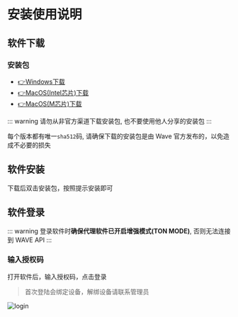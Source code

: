 # 安装使用说明

## 软件下载

### 安装包

- [👉Windows下载](https://github.com/3lang3/wave-desktop-release/releases/latest/download/wave-desktop-x64.exe)
- [👉MacOS(Intel芯片)下载](https://github.com/3lang3/wave-desktop-release/releases/latest/download/wave-desktop-x64.dmg)
- [👉MacOS(M芯片)下载](https://github.com/3lang3/wave-desktop-release/releases/latest/download/wave-desktop-arm64.dmg)

::: warning
请勿从非官方渠道下载安装包, 也不要使用他人分享的安装包
:::

每个版本都有唯一`sha512`码, 请确保下载的安装包是由 Wave 官方发布的，以免造成不必要的损失

## 软件安装

下载后双击安装包，按照提示安装即可

## 软件登录

::: warning
登录软件时**确保代理软件已开启增强模式(TON MODE)**, 否则无法连接到 WAVE API
:::

<!-- > 推荐的代理软件 https://www.clashforwindows.net/ -->

### 输入授权码

打开软件后，输入授权码，点击登录

> 首次登陆会绑定设备，解绑设备请联系管理员

![login](/ss/wave-login.png)
